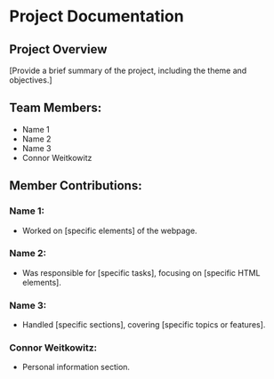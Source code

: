 # Project Documentation

## Project Overview

[Provide a brief summary of the project, including the theme and objectives.]

## Team Members:

-   Name 1
-   Name 2
-   Name 3
-   Connor Weitkowitz

## Member Contributions:

### Name 1:

-   Worked on [specific elements] of the webpage.

### Name 2:

-   Was responsible for [specific tasks], focusing on [specific HTML elements].

### Name 3:

-   Handled [specific sections], covering [specific topics or features].

### Connor Weitkowitz:

-   Personal information section.